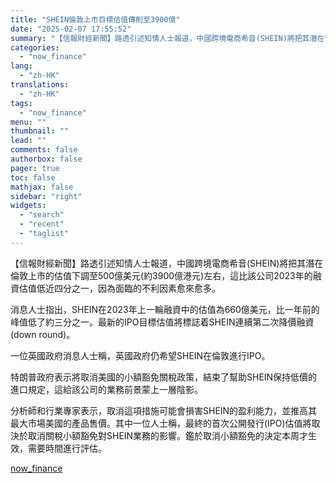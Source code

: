 ```yaml
---
title: "SHEIN倫敦上市目標估值傳削至3900億"
date: "2025-02-07 17:55:52"
summary: "【信報財經新聞】路透引述知情人士報道，中國跨境電商希音(SHEIN)將把其潛在倫敦上市的估值下調至5..."
categories:
  - "now_finance"
lang:
  - "zh-HK"
translations:
  - "zh-HK"
tags:
  - "now_finance"
menu: ""
thumbnail: ""
lead: ""
comments: false
authorbox: false
pager: true
toc: false
mathjax: false
sidebar: "right"
widgets:
  - "search"
  - "recent"
  - "taglist"
---
```


【信報財經新聞】路透引述知情人士報道，中國跨境電商希音(SHEIN)將把其潛在倫敦上市的估值下調至500億美元(約3900億港元)左右，這比該公司2023年的融資估值低近四分之一，因為面臨的不利因素愈來愈多。

消息人士指出，SHEIN在2023年上一輪融資中的估值為660億美元，比一年前的峰值低了約三分之一。最新的IPO目標估值將標誌着SHEIN連續第二次降價融資(down round)。

一位英國政府消息人士稱，英國政府仍希望SHEIN在倫敦進行IPO。

特朗普政府表示將取消美國的小額豁免關稅政策，結束了幫助SHEIN保持低價的進口規定，這給該公司的業務前景蒙上一層陰影。

分析師和行業專家表示，取消這項措施可能會損害SHEIN的盈利能力，並推高其最大市場美國的產品售價。其中一位人士稱，最終的首次公開發行(IPO)估值將取決於取消關稅小額豁免對SHEIN業務的影響。鑑於取消小額豁免的決定本周才生效，需要時間進行評估。

[now_finance](https://finance.now.com/news/post.php?id=904672)
